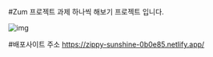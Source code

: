 #Zum 프로젝트 과제 하나씩 해보기 프로젝트 입니다.

![img](https://cdn.discordapp.com/attachments/1039063117780488226/1092374379737919510/4.png)

#배포사이트 주소
https://zippy-sunshine-0b0e85.netlify.app/
